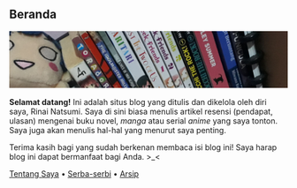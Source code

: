 ## Beranda
<img src="/media/IMG_20250129_213324.jpg">

<b>Selamat datang!</b> Ini adalah situs blog yang ditulis dan dikelola oleh diri saya, Rinai Natsumi. Saya di sini biasa menulis artikel resensi (pendapat, ulasan) mengenai buku novel, <i>manga</i> atau serial <i>anime</i> yang saya tonton. Saya juga akan menulis hal-hal yang menurut saya penting.

Terima kasih bagi yang sudah berkenan membaca isi blog ini! Saya harap blog ini dapat bermanfaat bagi Anda. >_<

<a href="/tentang">Tentang Saya</a> • <a href="/lain">Serba-serbi</a> • <a href="/archive">Arsip</a>
<link href="https://github.com/rinanatsu" rel="me">
